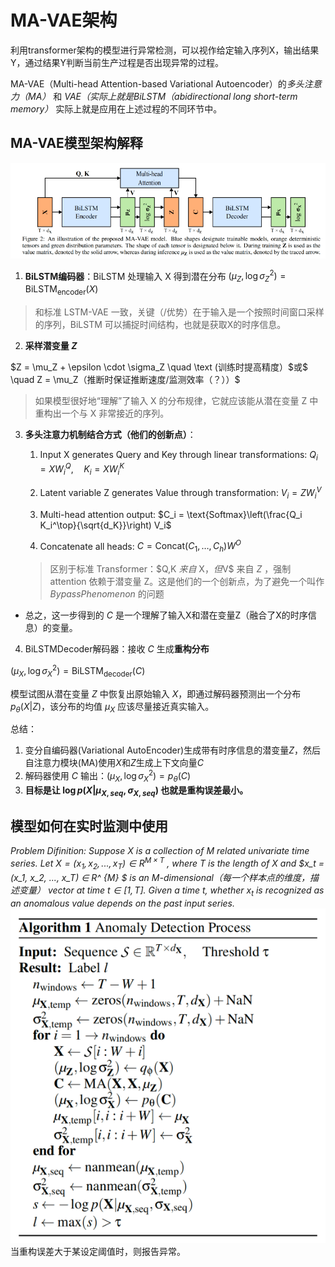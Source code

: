 # MA-VAE架构

利用transformer架构的模型进行异常检测，可以视作给定输入序列X，输出结果Y，通过结果Y判断当前生产过程是否出现异常的过程。

MA-VAE（Multi-head Attention-based Variational Autoencoder）的*多头注意力（MA）* 和 *VAE（实际上就是BiLSTM（abidirectional long short-term memory）* 实际上就是应用在上述过程的不同环节中。
## MA-VAE模型架构解释
![MA-VAE model architecture](image.png)

1. **BiLSTM编码器**：BiLSTM 处理输入 X 得到潜在分布 $(\mu_Z, \log \sigma^2_Z) = \text{BiLSTM}_{\text{encoder}}(X)$

>和标准 LSTM-VAE 一致，关键（/优势）在于输入是一个按照时间窗口采样的序列，BiLSTM 可以捕捉时间结构，也就是获取X的时序信息。

2. **采样潜变量 $Z$**

$Z = \mu_Z + \epsilon \cdot \sigma_Z \quad \text (训练时提高精度）$或$ \quad Z = \mu_Z（推断时保证推断速度/监测效率（？））$

>如果模型很好地“理解”了输入 X 的分布规律，它就应该能从潜在变量 Z 中重构出一个与 X 非常接近的序列。

3. **多头注意力机制结合方式（他们的创新点）**：
	1. Input X generates Query and Key through linear transformations:
	   $Q_i = X W^Q_i,\quad K_i = X W^K_i$

	2. Latent variable Z generates Value through transformation:
	   $V_i = Z W^V_i$

	3. Multi-head attention output:
	   $C_i = \text{Softmax}\left(\frac{Q_i K_i^\top}{\sqrt{d_K}}\right) V_i$

	4. Concatenate all heads:
	   $C = \text{Concat}(C_1, \dots, C_h) W^O$

   >区别于标准 Transformer：$Q,K $来自$ X$，但$V$ 来自 $Z$ ，强制 attention 依赖于潜变量 Z。这是他们的一个创新点，为了避免一个叫作 $Bypass Phenomenon$ 的问题
- 总之，这一步得到的 $C$ 是一个理解了输入X和潜在变量Z（融合了X的时序信息）的变量。

4. BiLSTMDecoder解码器：接收 $C$ 生成**重构分布**

$(\mu_X, \log \sigma^2_X) = \text{BiLSTM}_{\text{decoder}}(C)$


模型试图从潜在变量 $Z$ 中恢复出原始输入 $X$，即通过解码器预测出一个分布 $p_\theta(X | Z)$，该分布的均值 $\mu_X$ 应该尽量接近真实输入。






总结：

1. 变分自编码器(Variational AutoEncoder)生成带有时序信息的潜变量$Z$，然后自注意力模块(MA)使用$X$和$Z$生成上下文向量$C$
2. 解码器使用 $C$ 输出：$(\mu_X, \log \sigma^2_X) = p_\theta(C)$
3. **目标是让 $\log p(X|\mu_{X,seq},\sigma_{X,seq})$ 也就是重构误差最小。**


## 模型如何在实时监测中使用
*Problem Difinition:
Suppose X is a collection of M related univariate time
series. Let $X = (x_1, x_2, ..., x_T ) ∈ R^{M×T}$ , where *T*
is the length of *X* and $x_t = (x_1, x_2, ..., x_T) ∈ R^
{M} $ is
an M-dimensional（每一个样本点的维度，描述变量） vector at time $t ∈ [1, T]$.
Given a time *t*, whether $x_t$ is recognized as an anomalous
value depends on the past input series.*
![detection_process](detection_process.png)
当重构误差大于某设定阈值时，则报告异常。
